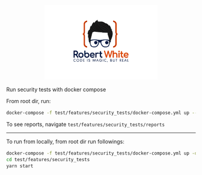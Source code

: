 <div align="center">
  <a href="https://robertwhite.vercel.app/" target="_blank">
    <img src="https://raw.githubusercontent.com/robertwhite37/robertwhite37/main/3.png" alt="Robert White Logo" width="300">
  </a>
</div>



Run security tests with docker compose

From root dir, run:

```bash
docker-compose -f test/features/security_tests/docker-compose.yml up --build -d
```

To see reports, navigate `test/features/security_tests/reports`

---

To run from locally, from root dir run followings:

```bash
docker-compose -f test/features/security_tests/docker-compose.yml up -d owsapzap
cd test/features/security_tests
yarn start
```
